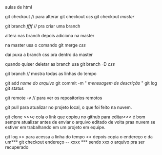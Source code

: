 aulas de html

git checkout // para alterar
git checkout *css*
git checkout *master*


git branch *ffff* // pra criar uma branch 


altera nas branch depois adiciona na master

na master usa o comando
git merge *css*


daí puxa a branch css pra dentro da master

quando quiser deletar as branch usa
git branch -D *css*


git branch // mostra todas as linhas do tempo


git add *nome do arquivo*
git commit -m " *menssagem de descrição* "
git log
git status

git remote -v // para ver os repositorios remotos


git pull para atualizar no projeto local, o que foi feito na nuvem.

git clone >>>e cola o link que copiou no github para editar<<<
é bom sempre atualizar antes de enviar o arquivo editado de volta praa nuvem se estiver
em trabalhando em um projeto em equipe.

git log >> para acessa a linha do tempo <<
depois copia o endereço e da um*** git checkout endereço -- xxxx ***
sendo xxx o arquivo pra ser recuperado
